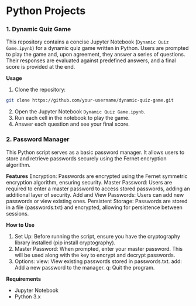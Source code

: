 # Python Projects
### 1. Dynamic Quiz Game
This repository contains a concise Jupyter Notebook (`Dynamic Quiz Game.ipynb`) for a dynamic quiz game written in Python. Users are prompted to play the game and, upon agreement, they answer a series of questions. Their responses are evaluated against predefined answers, and a final score is provided at the end.

**Usage**

1. Clone the repository:
```bash
git clone https://github.com/your-username/dynamic-quiz-game.git
```
2. Open the Jupyter Notebook `Dynamic Quiz Game.ipynb`.
3. Run each cell in the notebook to play the game.
4. Answer each question and see your final score.

### 2. Password Manager
This Python script serves as a basic password manager. It allows users to store and retrieve passwords securely using the Fernet encryption algorithm.

**Features**
Encryption: Passwords are encrypted using the Fernet symmetric encryption algorithm, ensuring security.
Master Password: Users are required to enter a master password to access stored passwords, adding an additional layer of security.
Add and View Passwords: Users can add new passwords or view existing ones.
Persistent Storage: Passwords are stored in a file (passwords.txt) and encrypted, allowing for persistence between sessions.

**How to Use**
1. Set Up: Before running the script, ensure you have the cryptography library installed (pip install cryptography).
2. Master Password: When prompted, enter your master password. This will be used along with the key to encrypt and decrypt passwords.
3. Options:
   view: View existing passwords stored in passwords.txt.
   add: Add a new password to the manager.
   q: Quit the program.

**Requirements**

- Jupyter Notebook
- Python 3.x
